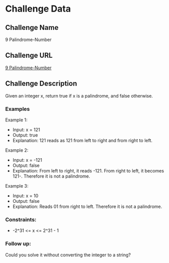# Challenge Data

## Challenge Name 
9 Palindrome-Number

## Challenge URL 
[9 Palindrome-Number](https://leetcode.com/problems/palindrome-number/)

## Challenge Description 
Given an integer x, return true if x is a palindrome, and false otherwise.

### Examples

Example 1:
- Input: x = 121
- Output: true
- Explanation: 121 reads as 121 from left to right and from right to left.

Example 2:
- Input: x = -121
- Output: false
- Explanation: From left to right, it reads -121. From right to left, it becomes 121-. Therefore it is not a palindrome.

Example 3:
- Input: x = 10
- Output: false
- Explanation: Reads 01 from right to left. Therefore it is not a palindrome.

### Constraints:
- -2^31 <= x <= 2^31 - 1

### Follow up: 
Could you solve it without converting the integer to a string?
